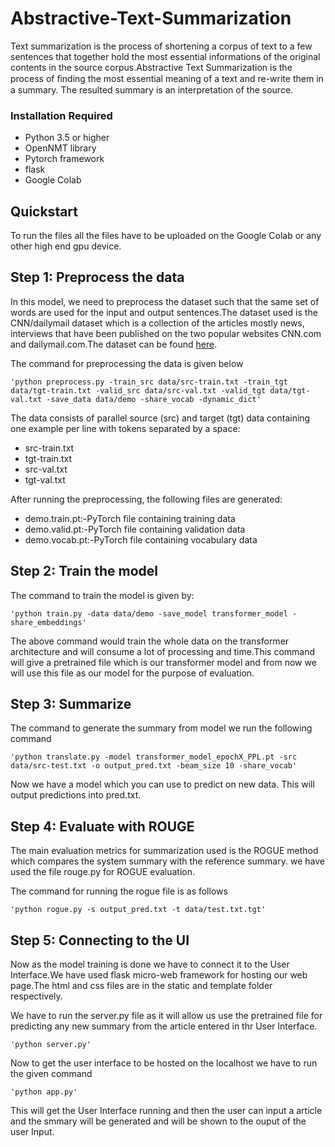 # Abstractive-Text-Summarization

Text summarization is the process of shortening a corpus of text to a few sentences that together hold the most essential informations of the original contents in the source corpus.Abstractive Text Summarization is the process of ﬁnding the most essential meaning of a text and re-write them in a summary. The resulted summary is an interpretation of the source.

### Installation Required
- Python 3.5 or higher
- OpenNMT library
- Pytorch framework
- flask
- Google Colab

## Quickstart

To run the files all the files have to be uploaded on the Google Colab or any other high end gpu device.

## Step 1: Preprocess the data

In this model, we need to preprocess the dataset such that the same set of words are used for the input and output sentences.The dataset used is the CNN/dailymail dataset which is a collection of the articles mostly news, interviews that have been published on the two popular websites CNN.com and dailymail.com.The dataset can be found [here]( https://s3.amazonaws.com/opennmt-models/Summary/cnndm.tar.gz).

The command for preprocessing the data is given below

    'python preprocess.py -train_src data/src-train.txt -train_tgt data/tgt-train.txt -valid_src data/src-val.txt -valid_tgt data/tgt-val.txt -save_data data/demo -share_vocab -dynamic_dict'

The data consists of parallel source (src) and target (tgt) data containing one example per line with tokens separated by a space:

- src-train.txt
- tgt-train.txt
- src-val.txt
- tgt-val.txt

After running the preprocessing, the following files are generated:

- demo.train.pt:-PyTorch file containing training data
- demo.valid.pt:-PyTorch file containing validation data
- demo.vocab.pt:-PyTorch file containing vocabulary data

## Step 2: Train the model

The command to train the model is given by:

    'python train.py -data data/demo -save_model transformer_model -share_embeddings'

The above command would train the whole data on the transformer architecture and will consume a lot of processing and time.This command will give a pretrained file which is our transformer model and from now we will use this file as our model for the purpose of evaluation.

## Step 3: Summarize
The command to generate the summary from model we run the following command

    'python translate.py -model transformer_model_epochX_PPL.pt -src data/src-test.txt -o output_pred.txt -beam_size 10 -share_vocab'

Now we have a model which you can use to predict on new data. This will output predictions into pred.txt.

## Step 4: Evaluate with ROUGE

The main evaluation metrics for summarization used is the ROGUE method which compares the system summary with the reference summary.
we have used the file rouge.py for ROGUE evaluation.

The command for running the rogue file is as follows

    'python rogue.py -s output_pred.txt -t data/test.txt.tgt'

## Step 5: Connecting to the UI

Now as the model training is done we have to connect it to the User Interface.We have used flask micro-web framework for hosting our web page.The html and css files are in the static and template folder respectively.

We have to run the server.py file as it will allow us use the pretrained file for predicting any new summary from the article entered in thr User Interface.

    'python server.py'
    
Now to get the user interface to be hosted on the localhost we have to run the given command
    
    'python app.py'
    
This will get the User Interface running and then the user can input a article and the smmary will be generated and will be shown to the ouput of the user Input.

